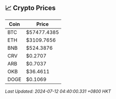 ## 📈 Crypto Prices

| Coin | Price |
| ---- | ----- |
| BTC | $57477.4385 |
| ETH | $3109.7656 |
| BNB | $524.3876 |
| CRV | $0.2707 |
| ARB | $0.7037 |
| OKB | $36.4611 |
| DOGE | $0.1069 |

_Last Updated: 2024-07-12 04:40:00.331 +0800 HKT_